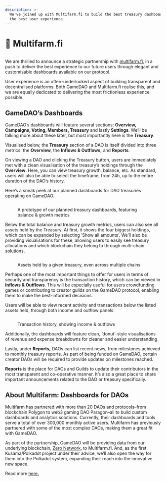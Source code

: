 ```yaml
---
description: >-
  We've joined up with Multifarm.fi to build the best treasury dashboards for
  the best user experience.
---
```


# 📇 Multifarm.fi

<figure><img src="https://miro.medium.com/max/630/0*A6pnpTSvnT75IXxQ" alt=""><figcaption></figcaption></figure>

We are thrilled to announce a strategic partnership with [multifarm.fi](https://www.multifarm.fi/), in a push to deliver the best experience to our future users through elegant and customisable dashboards available on our protocol.

User experience is an often-underlooked aspect of building transparent and decentralised platforms. Both GameDAO and Multifarm.fi realise this, and we are equally dedicated to delivering the most frictionless experience possible.

## **GameDAO’s Dashboards** <a href="#eff2" id="eff2"></a>

GameDAO’s dashboards will feature several sections: **Overview, Campaigns, Voting, Members, Treasury** and lastly **Settings**. We’ll be talking more about these later, but most importantly here is the **Treasury**.

Visualised below, the **Treasury** section of a DAO is itself divided into three metrics: the **Overview**, the **Inflows & Outflows,** and **Reports**.

On viewing a DAO and clicking the Treasury button, users are immediately met with a clean visualisation of the treasury’s holdings through the **Overview**. Here, you can view treasury growth, balance, etc. As standard, users will also be able to select the timeframe, from 24h, up to the entire duration of the DAO’s history.

Here’s a sneak peek at our planned dashboards for DAO treasuries operating on GameDAO.

<figure><img src="https://miro.medium.com/max/630/0*uCbSMano7Yv9Zv7c" alt=""><figcaption><p>A prototype of our planned treasury dashboards, featuring balance &#x26; growth metrics</p></figcaption></figure>

Below the total balance and treasury growth metrics, users can also see all assets held by the Treasury. At first, it shows the four biggest holdings, which can be expanded by selecting ‘Show all amounts’. We’ll also be providing visualisations for these, allowing users to easily see treasury allocations and which blockchain they belong to through multi-chain solutions.

<figure><img src="https://miro.medium.com/max/630/0*L0UyTQPDB5Xqnw7A" alt=""><figcaption><p>Assets held by a given treasury, even across multiple chains</p></figcaption></figure>

Perhaps one of the most important things to offer for users in terms of security and transparency is the transaction history, which can be viewed in **Inflows & Outflows**. This will be especially useful for users crowdfunding games or contributing to creator guilds on the GameDAO protocol, enabling them to make the best-informed decisions.

Users will be able to view recent activity and transactions below the listed assets held, through both income and outflow panels:

<figure><img src="https://miro.medium.com/max/630/0*68LSMjJO16Hnd0N2" alt=""><figcaption><p>Transaction history, showing income &#x26; outflows</p></figcaption></figure>

Additionally, the dashboards will feature clean, ‘donut’-style visualisations of revenue and expense breakdowns for cleaner and easier understanding.

Lastly, under **Reports,** DAOs can list recent news, from milestones achieved to monthly treasury reports. As part of being funded on GameDAO, certain creator DAOs will be required to provide updates on milestones reached.

**Reports** is the place for DAOs and Guilds to update their contributors in the most transparent and co-operative manner. It’s also a great place to share important announcements related to the DAO or treasury specifically.

## **About Multifarm: Dashboards for DAOs** <a href="#68c2" id="68c2"></a>

Multifarm has partnered with more than 20 DAOs and protocols–from blockchain Polygon to web3 gaming DAO Paragon–all to build custom dashboards and analytics solutions. Currently, their dashboards and tools serve a total of over 300,000 monthly active users. Multifarm has previously partnered with some of the most complex DAOs, making them a great fit with GameDAO.

As part of the partnership, GameDAO will be providing data from our underlying blockchain, [Zero Network](http://zero.io/), to Multifarm.fi. And, as the first Kusama/Polkadot project under their advice, we’ll also open the way for them into the Polkadot system, expanding their reach into the innovative new space.

Read more [here.](https://medium.com/gamedao/gamedao-x-multifarm-fi-building-a-trove-of-treasuries-bd3c477f2c37)
